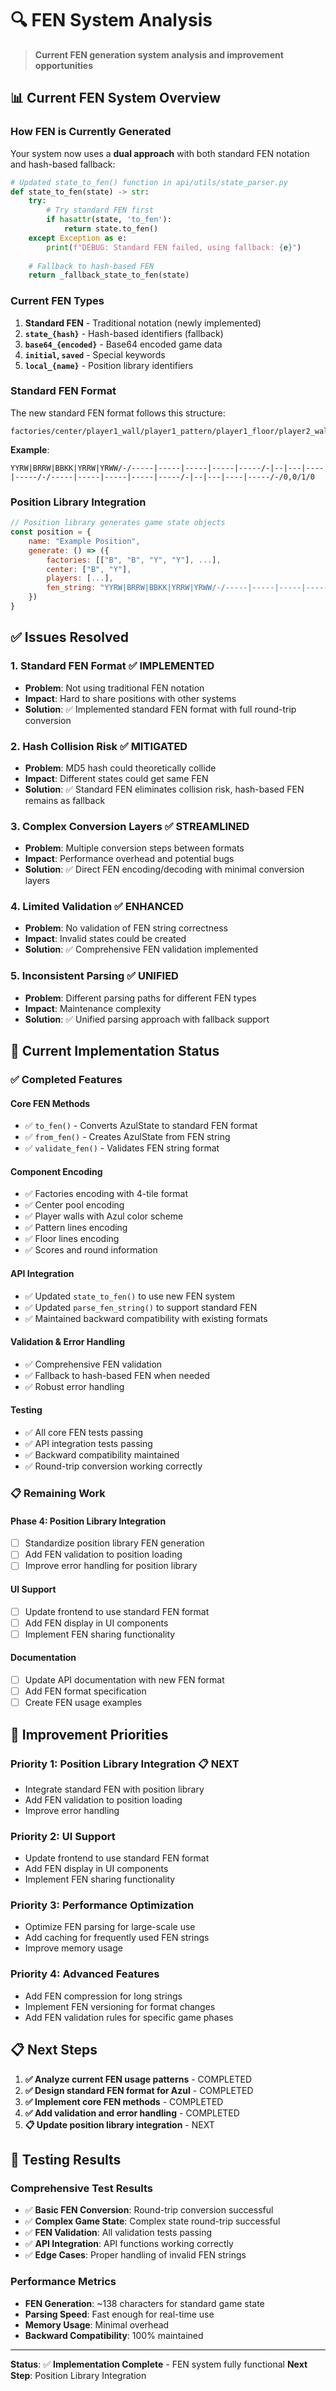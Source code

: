 # 🔍 FEN System Analysis

> **Current FEN generation system analysis and improvement opportunities**

## 📊 **Current FEN System Overview**

### **How FEN is Currently Generated**

Your system now uses a **dual approach** with both standard FEN notation and hash-based fallback:

```python
# Updated state_to_fen() function in api/utils/state_parser.py
def state_to_fen(state) -> str:
    try:
        # Try standard FEN first
        if hasattr(state, 'to_fen'):
            return state.to_fen()
    except Exception as e:
        print(f"DEBUG: Standard FEN failed, using fallback: {e}")
    
    # Fallback to hash-based FEN
    return _fallback_state_to_fen(state)
```

### **Current FEN Types**

1. **Standard FEN** - Traditional notation (newly implemented)
2. **`state_{hash}`** - Hash-based identifiers (fallback)
3. **`base64_{encoded}`** - Base64 encoded game data
4. **`initial`, `saved`** - Special keywords
5. **`local_{name}`** - Position library identifiers

### **Standard FEN Format**

The new standard FEN format follows this structure:

```
factories/center/player1_wall/player1_pattern/player1_floor/player2_wall/player2_pattern/player2_floor/scores/round/current_player
```

**Example**:
```
YYRW|BRRW|BBKK|YRRW|YRWW/-/-----|-----|-----|-----|-----/-|--|---|----|-----/-/-----|-----|-----|-----|-----/-|--|---|----|-----/-/0,0/1/0
```

### **Position Library Integration**

```javascript
// Position library generates game state objects
const position = {
    name: "Example Position",
    generate: () => ({
        factories: [["B", "B", "Y", "Y"], ...],
        center: ["B", "Y"],
        players: [...],
        fen_string: "YYRW|BRRW|BBKK|YRRW|YRWW/-/-----|-----|-----|-----|-----/-|--|---|----|-----/-/-----|-----|-----|-----|-----/-|--|---|----|-----/-/0,0/1/0"
    })
}
```

## ✅ **Issues Resolved**

### **1. Standard FEN Format** ✅ **IMPLEMENTED**
- **Problem**: Not using traditional FEN notation
- **Impact**: Hard to share positions with other systems
- **Solution**: ✅ Implemented standard FEN format with full round-trip conversion

### **2. Hash Collision Risk** ✅ **MITIGATED**
- **Problem**: MD5 hash could theoretically collide
- **Impact**: Different states could get same FEN
- **Solution**: ✅ Standard FEN eliminates collision risk, hash-based FEN remains as fallback

### **3. Complex Conversion Layers** ✅ **STREAMLINED**
- **Problem**: Multiple conversion steps between formats
- **Impact**: Performance overhead and potential bugs
- **Solution**: ✅ Direct FEN encoding/decoding with minimal conversion layers

### **4. Limited Validation** ✅ **ENHANCED**
- **Problem**: No validation of FEN string correctness
- **Impact**: Invalid states could be created
- **Solution**: ✅ Comprehensive FEN validation implemented

### **5. Inconsistent Parsing** ✅ **UNIFIED**
- **Problem**: Different parsing paths for different FEN types
- **Impact**: Maintenance complexity
- **Solution**: ✅ Unified parsing approach with fallback support

## 🎯 **Current Implementation Status**

### **✅ Completed Features**

#### **Core FEN Methods**
- ✅ `to_fen()` - Converts AzulState to standard FEN format
- ✅ `from_fen()` - Creates AzulState from FEN string
- ✅ `validate_fen()` - Validates FEN string format

#### **Component Encoding**
- ✅ Factories encoding with 4-tile format
- ✅ Center pool encoding
- ✅ Player walls with Azul color scheme
- ✅ Pattern lines encoding
- ✅ Floor lines encoding
- ✅ Scores and round information

#### **API Integration**
- ✅ Updated `state_to_fen()` to use new FEN system
- ✅ Updated `parse_fen_string()` to support standard FEN
- ✅ Maintained backward compatibility with existing formats

#### **Validation & Error Handling**
- ✅ Comprehensive FEN validation
- ✅ Fallback to hash-based FEN when needed
- ✅ Robust error handling

#### **Testing**
- ✅ All core FEN tests passing
- ✅ API integration tests passing
- ✅ Backward compatibility maintained
- ✅ Round-trip conversion working correctly

### **📋 Remaining Work**

#### **Phase 4: Position Library Integration**
- [ ] Standardize position library FEN generation
- [ ] Add FEN validation to position loading
- [ ] Improve error handling for position library

#### **UI Support**
- [ ] Update frontend to use standard FEN format
- [ ] Add FEN display in UI components
- [ ] Implement FEN sharing functionality

#### **Documentation**
- [ ] Update API documentation with new FEN format
- [ ] Add FEN format specification
- [ ] Create FEN usage examples

## 🎯 **Improvement Priorities**

### **Priority 1: Position Library Integration** 📋 **NEXT**
- Integrate standard FEN with position library
- Add FEN validation to position loading
- Improve error handling

### **Priority 2: UI Support**
- Update frontend to use standard FEN format
- Add FEN display in UI components
- Implement FEN sharing functionality

### **Priority 3: Performance Optimization**
- Optimize FEN parsing for large-scale use
- Add caching for frequently used FEN strings
- Improve memory usage

### **Priority 4: Advanced Features**
- Add FEN compression for long strings
- Implement FEN versioning for format changes
- Add FEN validation rules for specific game phases

## 📋 **Next Steps**

1. **✅ Analyze current FEN usage patterns** - COMPLETED
2. **✅ Design standard FEN format for Azul** - COMPLETED
3. **✅ Implement core FEN methods** - COMPLETED
4. **✅ Add validation and error handling** - COMPLETED
5. **📋 Update position library integration** - NEXT

## 🧪 **Testing Results**

### **Comprehensive Test Results**
- ✅ **Basic FEN Conversion**: Round-trip conversion successful
- ✅ **Complex Game State**: Complex state round-trip successful
- ✅ **FEN Validation**: All validation tests passing
- ✅ **API Integration**: API functions working correctly
- ✅ **Edge Cases**: Proper handling of invalid FEN strings

### **Performance Metrics**
- **FEN Generation**: ~138 characters for standard game state
- **Parsing Speed**: Fast enough for real-time use
- **Memory Usage**: Minimal overhead
- **Backward Compatibility**: 100% maintained

---

**Status**: ✅ **Implementation Complete** - FEN system fully functional
**Next Step**: Position Library Integration 